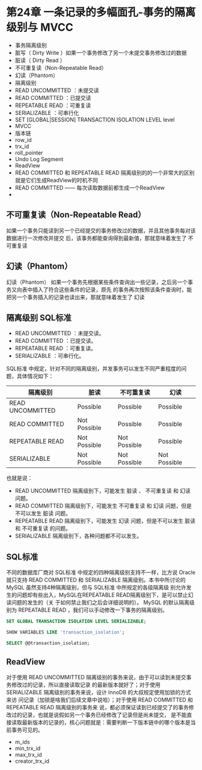 # 第24章 一条记录的多幅面孔-事务的隔离级别与 MVCC

- 事务隔离级别
- 脏写（ Dirty Write ）如果一个事务修改了另一个未提交事务修改过的数据
- 脏读（ Dirty Read ）
- 不可重复读（Non-Repeatable Read）
- 幻读（Phantom）
- 隔离级别
- READ UNCOMMITTED ：未提交读
- READ COMMITTED ：已提交读
- REPEATABLE READ ：可重复读
- SERIALIZABLE ：可串行化
- SET [GLOBAL|SESSION] TRANSACTION ISOLATION LEVEL level
- MVCC
- 版本链
- row_id
- trx_id
- roll_pointer
- Undo Log Segment
- ReadView
- READ COMMITTED 和 REPEATABLE READ 隔离级别的的一个非常大的区别就是它们生成ReadView的时机不同
- READ COMMITTED —— 每次读取数据前都生成一个ReadView
- 

## 不可重复读（Non-Repeatable Read）

如果一个事务只能读到另一个已经提交的事务修改过的数据，并且其他事务每对该数据进行一次修改并提交
后，该事务都能查询得到最新值，那就意味着发生了 不可重复读


## 幻读（Phantom）

幻读（Phantom）
如果一个事务先根据某些条件查询出一些记录，之后另一个事务又向表中插入了符合这些条件的记录，原先
的事务再次按照该条件查询时，能把另一个事务插入的记录也读出来，那就意味着发生了 幻读 

## 隔离级别  SQL标准

- READ UNCOMMITTED ：未提交读。
- READ COMMITTED ：已提交读。
- REPEATABLE READ ：可重复读。
- SERIALIZABLE ：可串行化。


SQL标准 中规定，针对不同的隔离级别，并发事务可以发生不同严重程度的问题，具体情况如下：

|隔离级别| 脏读| 不可重复读| 幻读|
|--------|-----|-----------|-----|
|READ UNCOMMITTED | Possible     |Possible     |Possible
|READ COMMITTED   | Not Possible |Possible     |Possible
|REPEATABLE READ  | Not Possible |Not Possible |Possible
|SERIALIZABLE     | Not Possible |Not Possible |Not Possible

也就是说：
- READ UNCOMMITTED 隔离级别下，可能发生 脏读 、 不可重复读 和 幻读 问题。
- READ COMMITTED 隔离级别下，可能发生 不可重复读 和 幻读 问题，但是不可以发生 脏读 问题。
- REPEATABLE READ 隔离级别下，可能发生 幻读 问题，但是不可以发生 脏读 和 不可重复读 的问题。
- SERIALIZABLE 隔离级别下，各种问题都不可以发生。

## SQL标准

不同的数据库厂商对 SQL标准 中规定的四种隔离级别支持不一样，比方说 Oracle 就只支持 READ COMMITTED 和
SERIALIZABLE 隔离级别。本书中所讨论的 MySQL 虽然支持4种隔离级别，但与 SQL标准 中所规定的各级隔离级
别允许发生的问题却有些出入，MySQL在REPEATABLE READ隔离级别下，是可以禁止幻读问题的发生的（关
于如何禁止我们之后会详细说明的）。
MySQL 的默认隔离级别为 REPEATABLE READ ，我们可以手动修改一下事务的隔离级别。

```sql
SET GLOBAL TRANSACTION ISOLATION LEVEL SERIALIZABLE;

SHOW VARIABLES LIKE 'transaction_isolation';

SELECT @@transaction_isolation;
```


## ReadView

对于使用 READ UNCOMMITTED 隔离级别的事务来说，由于可以读到未提交事务修改过的记录，所以直接读取记录
的最新版本就好了；对于使用 SERIALIZABLE 隔离级别的事务来说，设计 InnoDB 的大叔规定使用加锁的方式来访
问记录（加锁是啥我们后续文章中说哈）；对于使用 READ COMMITTED 和 REPEATABLE READ 隔离级别的事务来
说，都必须保证读到已经提交了的事务修改过的记录，也就是说假如另一个事务已经修改了记录但是尚未提交，
是不能直接读取最新版本的记录的，核心问题就是：需要判断一下版本链中的哪个版本是当前事务可见的。

- m_ids
- min_trx_id
- max_trx_id
- creator_trx_id
